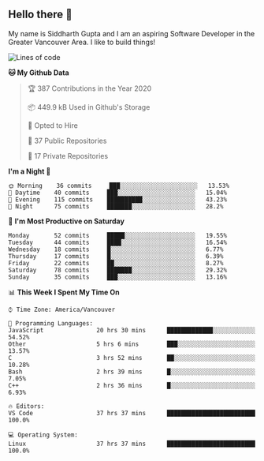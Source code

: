 ## Hello there :wave:

My name is Siddharth Gupta and I am an aspiring Software Developer in the Greater Vancouver Area. I like to build things!

<!-- ![gif](https://github.com/siddg97/siddg97/blob/master/dino.gif) -->

<!--START_SECTION:waka-->
![Lines of code](https://img.shields.io/badge/From%20Hello%20World%20I%27ve%20Written-10.7%20million%20lines%20of%20code-blue)

**🐱 My Github Data** 

> 🏆 387 Contributions in the Year 2020
 > 
> 📦 449.9 kB Used in Github's Storage 
 > 
> 💼 Opted to Hire
 > 
> 📜 37 Public Repositories
 > 
> 🔑 17 Private Repositories 

**I'm a Night 🦉** 

```text
🌞 Morning    36 commits     ███░░░░░░░░░░░░░░░░░░░░░░   13.53% 
🌆 Daytime    40 commits     ███░░░░░░░░░░░░░░░░░░░░░░   15.04% 
🌃 Evening    115 commits    ██████████░░░░░░░░░░░░░░░   43.23% 
🌙 Night      75 commits     ███████░░░░░░░░░░░░░░░░░░   28.2%

```
📅 **I'm Most Productive on Saturday** 

```text
Monday       52 commits     █████░░░░░░░░░░░░░░░░░░░░   19.55% 
Tuesday      44 commits     ████░░░░░░░░░░░░░░░░░░░░░   16.54% 
Wednesday    18 commits     █░░░░░░░░░░░░░░░░░░░░░░░░   6.77% 
Thursday     17 commits     █░░░░░░░░░░░░░░░░░░░░░░░░   6.39% 
Friday       22 commits     ██░░░░░░░░░░░░░░░░░░░░░░░   8.27% 
Saturday     78 commits     ███████░░░░░░░░░░░░░░░░░░   29.32% 
Sunday       35 commits     ███░░░░░░░░░░░░░░░░░░░░░░   13.16%

```


📊 **This Week I Spent My Time On** 

```text
⌚︎ Time Zone: America/Vancouver

💬 Programming Languages: 
JavaScript               20 hrs 30 mins      █████████████░░░░░░░░░░░░   54.52% 
Other                    5 hrs 6 mins        ███░░░░░░░░░░░░░░░░░░░░░░   13.57% 
C                        3 hrs 52 mins       ██░░░░░░░░░░░░░░░░░░░░░░░   10.28% 
Bash                     2 hrs 39 mins       █░░░░░░░░░░░░░░░░░░░░░░░░   7.05% 
C++                      2 hrs 36 mins       █░░░░░░░░░░░░░░░░░░░░░░░░   6.93%

🔥 Editors: 
VS Code                  37 hrs 37 mins      █████████████████████████   100.0%

💻 Operating System: 
Linux                    37 hrs 37 mins      █████████████████████████   100.0%

```


<!--END_SECTION:waka-->



